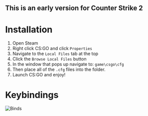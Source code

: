 ## This is an early version for Counter Strike 2

# Installation

1. Open Steam
2. Right click CS:GO and click `Properties`
3. Navigate to the `Local Files` tab at the top
4. Click the `Browse Local Files` button
5. In the window that pops up navigate to: `game\csgo\cfg`
6. Then place all of the `.cfg` files into the folder.
7. Launch CS:GO and enjoy!

# Keybindings

![Binds](https://raw.githubusercontent.com/PINPAL/CSGO-Autoexec/master/readme/CS2.png)
